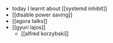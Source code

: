 - today I learnt about [[systemd inhibit]]
- [[disable power saving]]
- [[agora talks]]
- [[gyuri lajos]]
	- [[alfred korzybski]]